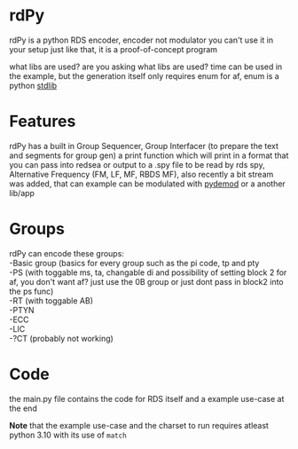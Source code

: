 # rdPy
rdPy is a python RDS encoder, encoder not modulator you can't use it in your setup just like that, it is a proof-of-concept program

what libs are used? are you asking what libs are used? time can be used in the example, but the generation itself only requires enum for af, enum is a python [stdlib](https://docs.python.org/3/library/enum.html)
# Features
rdPy has a built in Group Sequencer, Group Interfacer (to prepare the text and segments for group gen) a print function which will print in a format that you can pass into redsea or output to a .spy file to be read by rds spy, Alternative Frequency (FM, LF, MF, RBDS MF), also recently a bit stream was added, that can example can be modulated with [pydemod](https://github.com/ChristopheJacquet/Pydemod) or a another lib/app
# Groups
rdPy can encode these groups:<br>
  -Basic group (basics for every group such as the pi code, tp and pty<br>
  -PS (with toggable ms, ta, changable di and possibility of setting block 2 for af, you don't want af? just use the 0B group or just dont pass in block2 into the ps func)<br>
  -RT (with toggable AB)<br>
  -PTYN<br>
  -ECC<br>
  -LIC<br>
  -?CT (probably not working)<br>
# Code
the main.py file contains the code for RDS itself and a example use-case at the end


**Note** that the example use-case and the charset to run requires atleast python 3.10 with its use of `match`
